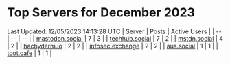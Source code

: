 # Top Servers for December 2023
Last Updated: 12/05/2023 14:13:28 UTC
| Server | Posts | Active Users |
| -- | -- | -- |
| [mastodon.social](https://mastodon.social/tags/PowerShell) | 7 | 3 |
| [techhub.social](https://techhub.social/tags/PowerShell) | 7 | 2 |
| [mstdn.social](https://mstdn.social/tags/PowerShell) | 4 | 2 |
| [hachyderm.io](https://hachyderm.io/tags/PowerShell) | 2 | 2 |
| [infosec.exchange](https://infosec.exchange/tags/PowerShell) | 2 | 2 |
| [aus.social](https://aus.social/tags/PowerShell) | 1 | 1 |
| [toot.cafe](https://toot.cafe/tags/PowerShell) | 1 | 1 |
